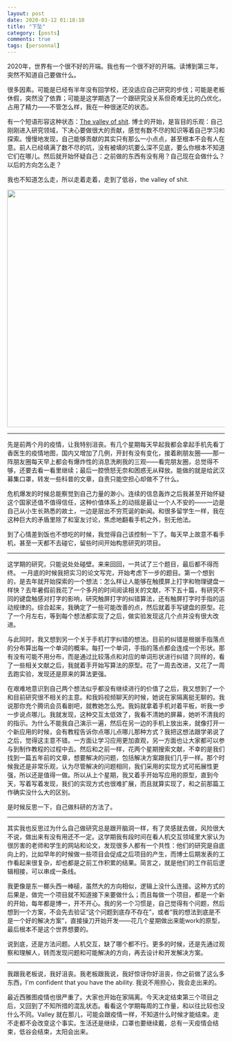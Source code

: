 ```yaml
---
layout: post
date: 2020-03-12 01:18:10
title: "下坠"
category: [posts]
comments: true
tags: [personnal]
---
```


2020年，世界有一个很不好的开端。我也有一个很不好的开端。读博到第三年，突然不知道自己要做什么。

很多因素。可能是已经有半年没有回学校，还没适应自己研究的步伐；可能是老板休假，突然没了依靠；可能是这学期选了一个跟研究没关系但奇难无比的凸优化，占用了精力——不管怎么样，我在一种很迷茫的状态。

有一个短语形容这种状态：<a href="https://thesiswhisperer.com/2012/05/08/the-valley-of-shit/" target="_blank">The valley of shit</a>. 博士的开始，是盲目的乐观：自己刚刚进入研究领域，下决心要做很大的贡献，感觉有数不尽的知识等着自己学习和探索。慢慢地发现，自己能够贡献的其实只有那么一小点点，甚至根本不会有人在意。前人已经填满了数不尽的坑，没有被填的坑要么深不见底，要么你根本不知道它们在哪儿。然后就开始怀疑自己：之前做的东西有没有用？自己现在会做什么？以后的方向怎么走？

我也不知道怎么走，所以走着走着，走到了低谷，the valley of shit. 

<p align="center">
  <img width="550px" src="/assets/img/phdmotion.png">
</p>

-----
先是前两个月的疫情，让我特别沮丧。有几个星期每天早起我都会拿起手机先看丁香医生的疫情地图，国内又增加了几例，开封有没有变化，接着刷朋友圈——那一阵朋友圈每天早上都会有爆炸性的消息洗刷我的三观——看完朋友圈，总觉得不够，还要去看一看里继续；最后一腔愤怒无奈和困惑无从释放。能做的就是给武汉募集口罩，转发一些科普的文章，自责只能空担心却做不了什么。

危机爆发的时候总能察觉到自己力量的渺小。连续的信息轰炸之后我甚至开始怀疑这个国家还值不值得信任，这种价值体系上的动摇是最让一个人不安的——一边是自己从小生长熟悉的故土，一边是层出不穷荒诞的新闻。和很多留学生一样，我在这种巨大的矛盾里除了和室友讨论，焦虑地翻看手机之外，别无他法。

到了心情差到饭也不想吃的时候，我觉得自己该控制一下了。每天早上故意不看手机，甚至一天都不去碰它，留些时间开始构思研究的项目。

-------
这学期的研究，只能说处处碰壁。来来回回，一共试了三个题目，最后都不得而终。
一月底的时候我把实习的论文写完，开始考虑下一步的题目。第一个想到的，是去年就开始探索的一个想法：怎么样让人能够在触摸屏上打字和物理键盘一样快？去年暑假前我花了一个多月的时间阅读相关的文献，不下五十篇，有研究不同的键盘触感对打字的影响，研究触屏打字的纠错算法，还有触屏打字时手指的运动规律的。综合起来，我确定了一些可能改善的点，然后就着手写键盘的原型。花了一个月左右，等到每个想法都实现了之后，做实验发现这几个点并没有很大改进。

与此同时，我又想到另一个关于手机打字纠错的想法。目前的纠错是根据手指落点的分布算出每一个单词的概率。每打一个单词，手指的落点都会连成一个形状。那有没有可能不用分布，而是通过比较落点和对应的单词形状进行纠错？同样的，看了一些相关文献之后，我就着手开始写算法的原型。花了一周去改进，又花了一周去跑实验，发现还是原来的算法更强。

在艰难地意识到自己两个想法似乎都没有继续进行的价值了之后，我又想到了一个和目前研究很不相关的主意。和我妈视频聊天的时候，她说在家隔离挺无聊的。我说那你充个腾讯会员看剧吧，就教她怎么充。我妈就拿着手机对着平板，听我一步一步说点哪儿。我就发现，这种交互太低效了，我看不清她的屏幕，她听不清我的的指示。为什么不能我自己演示一遍，然后在另一边的手机上放出来，就像打开一个新应用的时候，会有教程告诉你点哪儿点哪儿那种方式？我把这想法跟学弟说了之后，觉得这主意不错。一方面让学习应用更加直观，另一方面也让大家都可以参与到制作教程的过程中去。然后和之前一样，花两个星期搜索文献，不幸的是我们找到一篇五年前的文章，想要解决的问题，包括解决方案跟我们几乎一样。那个时候我还是非常乐观，认为尽管解决的问题相同，我们采用的实现方式可拓展性更强，所以还是值得一做。所以从上个星期，我又着手开始写应用的原型，直到今天，写着写着发现，我们的实现方式也很难扩展，而且就算实现了，和之前那篇工作确实没什么大的区别。

是时候反思一下，自己做科研的方法了。

---------
其实我也反思过为什么自己做研究总是跟开脑洞一样，有了灵感就去做，风险很大不说，做出来有没有用还不一定。这学期我有段时间在看人机交互领域里大家认为很厉害的老师和学生的网站和论文，发现很多人都有一个共性：他们的研究是自底向上的，比如早年的时候做一些项目会促成之后项目的产生，而博士后期发表的工作看起来很复杂，却也都是之前工作积累的结果。简言之，就是他们的工作前后逻辑相接，可以串成一条线。

我更像是东一榔头西一棒槌，虽然大的方向相似，逻辑上没什么连接。这种方式的后果是，做完一个项目就不知道接下来要做什么；而且每做一个项目，都是一个新的开始，每年都是博一，开不开心。我的另一个习惯是，自己觉得有个问题，然后想到一个方案，不会先去验证“这个问题到底存不存在”，或者“我的想法到底是不是一个好的解决方案”，直接操刀开始开发——花几个星期做出来能work的原型，最后根本不是这个世界想要的。

说到底，还是方法问题。人机交互，缺了哪个都不行。更多的时候，还是先通过观察和理解人，转而发现问题和可能解决的方向，再去设计和开发解决方案。

------
我跟我老板说，我好沮丧。我老板跟我说，我好惊讶你好沮丧，你之前做了这么多东西，I'm confident that you have the ability. 我说不用担心，我会走出来的。

最近西雅图疫情也很严重了。大家也开始在家隔离。今天决定结束第三个项目之后，又回到了不知所措的混乱状态。看看这个学期每周的工作量，和以往比较也没什么不同。Valley 就在那儿，可能会跟疫情一样，不知道什么时候才能结束。走不走都不会改变这个事实。生活还是继续，口罩也要继续戴，总有一天疫情会结束，低谷会结束，太阳会出来。
